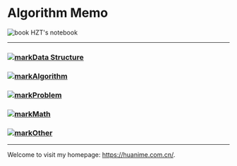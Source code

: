 # Algorithm Memo

![book](https://icongram.jgog.in/fontawesome/book.svg?size=16&color=808080) HZT's notebook

---

### [![mark](https://icongram.jgog.in/fontawesome/bookmark.svg?size=24&color=808080)Data Structure](Data/List)

### [![mark](https://icongram.jgog.in/fontawesome/bookmark.svg?size=24&color=808080)Algorithm](Algorithm/Sort)

### [![mark](https://icongram.jgog.in/fontawesome/bookmark.svg?size=24&color=808080)Problem](Problem/#)

### [![mark](https://icongram.jgog.in/fontawesome/bookmark.svg?size=24&color=808080)Math](Math/AdvMath)

### [![mark](https://icongram.jgog.in/fontawesome/bookmark.svg?size=24&color=808080)Other](Other/CPP_ErrorProne)

---

Welcome to visit my homepage: https://huanime.com.cn/.